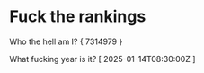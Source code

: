 # Fuck the rankings

Who the hell am I?
{ 7314979 }

What fucking year is it?
[ 2025-01-14T08:30:00Z ]

